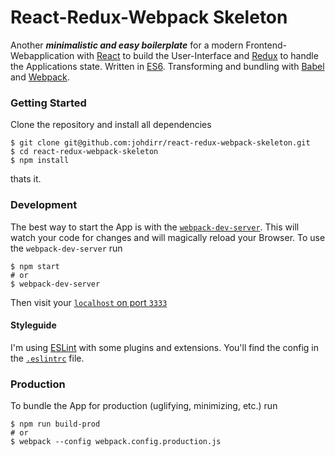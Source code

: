 # React-Redux-Webpack Skeleton

Another ***minimalistic and easy boilerplate*** for a modern Frontend-Webapplication with [React](https://facebook.github.io/react/) to build the User-Interface and [Redux](http://redux.js.org/) to handle the Applications state. Written in [ES6](https://github.com/lukehoban/es6features#readme). Transforming and bundling with [Babel](https://babeljs.io/) and [Webpack](https://webpack.github.io/).


### Getting Started


Clone the repository and install all dependencies

    $ git clone git@github.com:johdirr/react-redux-webpack-skeleton.git
    $ cd react-redux-webpack-skeleton
    $ npm install

thats it.

### Development

The best way to start the App is with the [`webpack-dev-server`](http://webpack.github.io/docs/webpack-dev-server.html). This will watch your code for changes and will magically reload your Browser. To use the `webpack-dev-server` run

    $ npm start
    # or
    $ webpack-dev-server

Then visit your [`localhost` on port `3333`](http://localhost:3333)

#### Styleguide

I'm using [ESLint](http://eslint.org/) with some plugins and extensions. You'll find the config in the [`.eslintrc`](https://github.com/johdirr/react-redux-webpack-skeleton/blob/master/.eslintrc) file.

### Production

To bundle the App for production (uglifying, minimizing, etc.) run

    $ npm run build-prod
    # or
    $ webpack --config webpack.config.production.js  

